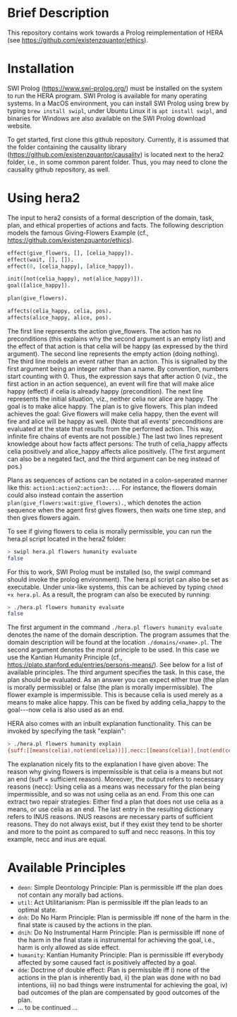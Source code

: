 # Brief Description
This repository contains work towards a Prolog reimplementation of HERA (see https://github.com/existenzquantor/ethics). 

# Installation
SWI Prolog (https://www.swi-prolog.org/) must be installed on the system to run the HERA program. SWI Prolog is available for many operating systems. In a MacOS environment, you can install SWI Prolog using brew by typing ```brew install swipl```, under Ubuntu Linux it is ```apt install swipl```, and binaries for Windows are also available on the SWI Prolog download website. 

To get started, first clone this github repository. Currently, it is assumed that the folder containing the causality library (https://github.com/existenzquantor/causality) is located next to the hera2 folder, i.e., in some common parent folder. Thus, you may need to clone the causality github repository, as well.

# Using hera2
The input to hera2 consists of a formal description of the domain, task, plan, and ethical properties of actions and facts. The following description models the famous Giving-Flowers Example (cf., https://github.com/existenzquantor/ethics).

```prolog
effect(give_flowers, [], [celia_happy]).
effect(wait, [], []).
effect(0, [celia_happy], [alice_happy]).

init([not(celia_happy), not(alice_happy)]).
goal([alice_happy]).

plan(give_flowers).

affects(celia_happy, celia, pos).
affects(alice_happy, alice, pos).
```

The first line represents the action give_flowers. The action has no preconditions (this explains why the second argument is an empty list) and the effect of that action is that celia will be happy (as expressed by the third argument). The second line represents the empty action (doing nothing). The third line models an event rather than an action. This is signalled by the first argument being an integer rather than a name. By convention, numbers start counting with 0. Thus, the expression says that after action 0 (viz., the first action in an action sequence), an event will fire that will make alice happy (effect) if celia is already happy (precondition). The next line represents the initial situation, viz., neither celia nor alice are happy. The goal is to make alice happy. The plan is to give flowers. This plan indeed achieves the goal: Give flowers will make celia happy, then the event will fire and alice will be happy as well. (Note that all events' preconditions are evaluated at the state that results from the performed action. This way, infinite fire chains of events are not possible.) The last two lines represent knowledge about how facts affect persons: The truth of celia_happy affects celia positively and alice_happy affects alice positively. (The first argument can also be a negated fact, and the third argument can be neg instead of pos.)

Plans as sequences of actions can be notated in a colon-seperated manner like this: ```action1:action2:action3:...```. For instance, the flowers domain could also instead contain the assertion ```plan(give_flowers:wait:give_flowers).```, which denotes the action sequence when the agent first gives flowers, then waits one time step, and then gives flowers again.

To see if giving flowers to celia is morally permissible, you can run the hera.pl script located in the hera2 folder:
```bash
> swipl hera.pl flowers humanity evaluate
false
```
For this to work, SWI Prolog must be installed (so, the swipl command should invoke the prolog environment). The hera.pl script can also be set as executable. Under unix-like systems, this can be achieved by typing ```chmod +x hera.pl```. As a result, the program can also be executed by running:
```bash
> ./hera.pl flowers humanity evaluate
false
```

The first argument in the command ```./hera.pl flowers humanity evaluate``` denotes the name of the domain description. The program assumes that the domain description will be found at the location ```./domains/<name>.pl```. The second argument denotes the moral principle to be used. In this case we use the Kantian Humanity Principle (cf., https://plato.stanford.edu/entries/persons-means/). See below for a list of available principles. The third argument specifies the task. In this case, the plan should be evaluated. As an answer you can expect either true (the plan is morally permissible) or false (the plan is morally impermissible). The flower example is impermissible. This is because celia is used merely as a means to make alice happy. This can be fixed by adding celia_happy to the goal---now celia is also used as an end.

HERA also comes with an inbuilt explanation functionality. This can be invoked by specifying the task "explain":
```bash
> ./hera.pl flowers humanity explain 
{suff:[[means(celia),not(end(celia))]],necc:[[means(celia)],[not(end(celia))]],inus:[[means(celia)],[not(end(celia))]]}
```

The explanation nicely fits to the explanation I have given above: The reason why giving flowers is impermissible is that celia is a means but not an end (suff = sufficient reason). Moreover, the output refers to necessary reasons (necc): Using celia as a means was necessary for the plan being impermissible, and so was not using celia as an end. From this one can extract two repair strategies: Either find a plan that does not use celia as a means, or use celia as an end. The last entry in the resulting dictionary refers to INUS reasons. INUS reasons are necessary parts of sufficient reasons. They do not always exist, but if they exist they tend to be shorter and more to the point as compared to suff and necc reasons. In this toy example, necc and inus are equal.

# Available Principles

* ```deon```: Simple Deontology Principle: Plan is permissible iff the plan does not contain any morally bad actions.
* ```util```: Act Utilitarianism: Plan is permissible iff the plan leads to an optimal state.
* ```dnh```: Do No Harm Principle: Plan is permissible iff none of the harm in the final state is caused by the actions in the plan.
* ```dnih```: Do No Instrumental Harm Principle: Plan is permissible iff none of the harm in the final state is instrumental for achieving the goal, i.e., harm is only allowed as side effect.
* ```humanity```: Kantian Humanity Principle: Plan is permissible iff everybody affected by some caused fact is positively affected by a goal.
* ```dde```: Doctrine of double effect: Plan is permissible iff i) none of the actions in the plan is inherently bad, ii) the plan was done with no bad intentions, iii) no bad things were instrumental for achieving the goal, iv) bad outcomes of the plan are compensated by good outcomes of the plan.
* ... to be continued ...
